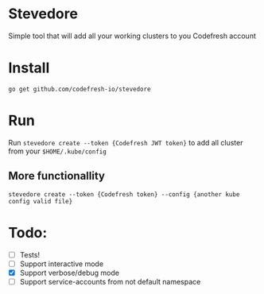 # Stevedore
Simple tool that will add all your working clusters to you Codefresh account

# Install 
`go get github.com/codefresh-io/stevedore`

# Run 
Run `stevedore create --token {Codefresh JWT token}` to add all cluster from your `$HOME/.kube/config`

## More functionallity
`stevedore create --token {Codefresh token} --config {another kube config valid file}`


# Todo:
* [ ] Tests!
* [ ] Support interactive mode
* [X] Support verbose/debug mode
* [ ] Support service-accounts from not default namespace